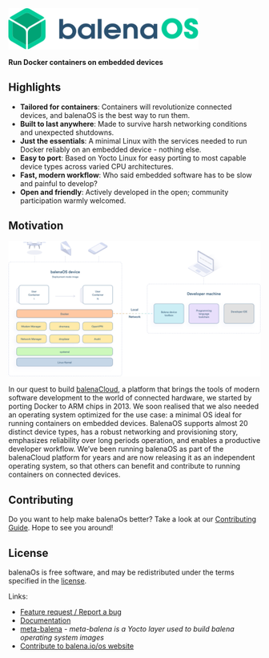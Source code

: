 <img alt="balenaOs" src="./os.svg" height="82">

**Run Docker containers on embedded devices**

## Highlights

- __Tailored for containers__: Containers will revolutionize connected devices, and balenaOS is the best way to run them.
- __Built to last anywhere__: Made to survive harsh networking conditions and unexpected shutdowns.
- __Just the essentials__: A minimal Linux with the services needed to run Docker reliably on an embedded device - nothing else.
- __Easy to port__: Based on Yocto Linux for easy porting to most capable device types across varied CPU architectures.
- __Fast, modern workflow__: Who said embedded software has to be slow and painful to develop?
- __Open and friendly__: Actively developed in the open; community participation
  warmly welcomed.

## Motivation

![concept](./osflow.png)

In our quest to build [balenaCloud](https://balena.io/cloud), a platform that brings the tools of modern software development to the world of connected hardware, we started by porting Docker to ARM chips in 2013. We soon realised that we also needed an operating system optimized for the use case: a minimal OS ideal for running containers on embedded devices.
BalenaOS supports almost 20 distinct device types, has a robust networking and provisioning story, emphasizes reliability over long periods operation, and enables a productive developer workflow. We’ve been running balenaOS as part of the balenaCloud platform for years and are now releasing it as an independent operating system, so that others can benefit and contribute to running containers on connected devices.


## Contributing

Do you want to help make balenaOs better? Take a look at our [Contributing Guide](https://balena.io/os/contributing). Hope to see you around!

## License

balenaOs is free software, and may be redistributed under the terms specified in the [license](https://github.com/balena-os/balena-os/blob/master/LICENSE).


Links:

* [Feature request / Report a bug](https://github.com/balena-os/balena-os/issues)
* [Documentation](https://balena.io/os/)
* [meta-balena](https://github.com/balena-os/meta-balena) - *meta-balena is a Yocto layer used to build balena operating system images*
* [Contribute to balena.io/os website](/CONTRIBUTING.md)
